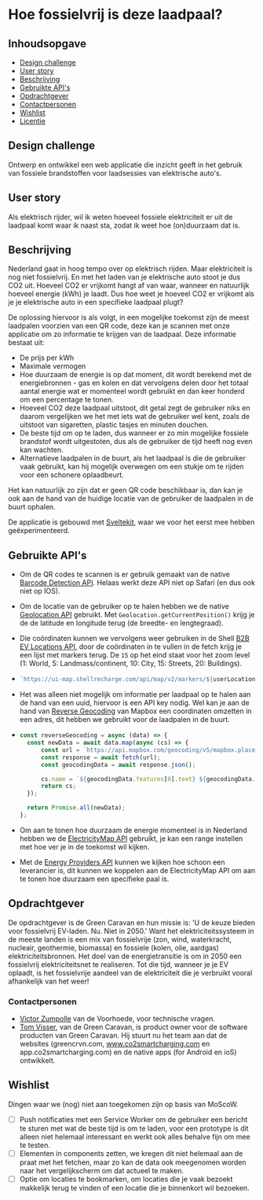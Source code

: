 # Hoe fossielvrij is deze laadpaal?

## Inhoudsopgave

- [Design challenge](#design-challenge)
- [User story](#user-story)
- [Beschrijving](#beschrijving)
- [Gebruikte API's](#gebruikte-API's)
- [Opdrachtgever](#opdrachtgever)
- [Contactpersonen](#contactpersonen)
- [Wishlist](#wishlist)
- [Licentie](#licentie)

## Design challenge

Ontwerp en ontwikkel een web applicatie die inzicht geeft in het gebruik van fossiele brandstoffen voor laadsessies van elektrische auto's.

## User story

Als elektrisch rijder, wil ik weten hoeveel fossiele elektriciteit er uit de laadpaal komt waar ik naast sta, zodat ik weet hoe (on)duurzaam dat is.

## Beschrijving

Nederland gaat in hoog tempo over op elektrisch rijden. Maar elektriciteit is nog niet fossielvrij. En met het laden van je elektrische auto stoot je dus CO2 uit. Hoeveel CO2 er vrijkomt hangt af
van waar, wanneer en natuurlijk hoeveel energie (kWh) je laadt. Dus hoe weet je hoeveel CO2 er vrijkomt als je je elektrische auto in een specifieke laadpaal plugt?

De oplossing hiervoor is als volgt, in een mogelijke toekomst zijn de meest laadpalen voorzien van een QR code, deze kan je scannen met onze applicatie om zo informatie te krijgen van de laadpaal. Deze informatie bestaat uit:

- De prijs per kWh
- Maximale vermogen
- Hoe duurzaam de energie is op dat moment, dit wordt berekend met de energiebronnen - gas en kolen en dat vervolgens delen door het totaal aantal energie wat er momenteel wordt gebruikt en dan keer honderd om een percentage te tonen.
- Hoeveel CO2 deze laadpaal uitstoot, dit getal zegt de gebruiker niks en daarom vergelijken we het met iets wat de gebruiker wel kent, zoals de uitstoot van sigaretten, plastic tasjes en minuten douchen.
- De beste tijd om op te laden, dus wanneer er zo min mogelijke fossiele brandstof wordt uitgestoten, dus als de gebruiker de tijd heeft nog even kan wachten.
- Alternatieve laadpalen in de buurt, als het laadpaal is die de gebruiker vaak gebruikt, kan hij mogelijk overwegen om een stukje om te rijden voor een schonere oplaadbeurt.

Het kan natuurlijk zo zijn dat er geen QR code beschikbaar is, dan kan je ook aan de hand van de huidige locatie van de gebruiker de laadpalen in de buurt ophalen.

De applicatie is gebouwd met [Sveltekit](https://kit.svelte.dev/), waar we voor het eerst mee hebben geëxperimenteerd.

## Gebruikte API's

- Om de QR codes te scannen is er gebruik gemaakt van de native [Barcode Detection API](https://developer.mozilla.org/en-US/docs/Web/API/Barcode_Detection_API). Helaas werkt deze API niet op Safari (en dus ook niet op IOS).

- Om de locatie van de gebruiker op te halen hebben we de native [Geolocation API](https://developer.mozilla.org/en-US/docs/Web/API/Geolocation_API) gebruikt. Met `Geolocation.getCurrentPosition()` krijg je de de latitude en longitude terug (de breedte- en lengtegraad).

- Die coördinaten kunnen we vervolgens weer gebruiken in de Shell [B2B EV Locations API](https://developer.shell.com/api-catalog/v1.0.1/b2b-ev-locations), door de coördinaten in te vullen in de fetch krijg je een lijst met markers terug. De `15` op het eind staat voor het zoom level (1: World, 5: Landmass/continent, 10: City, 15: Streets, 20: Buildings).

- ```js
  `https://ui-map.shellrecharge.com/api/map/v2/markers/${userLocation.longitude - 0.05}/${userLocation.longitude + 0.05}/${userLocation.latitude - 0.05}/${userLocation.latitude + 0.05}/15`;
  ```

- Het was alleen niet mogelijk om informatie per laadpaal op te halen aan de hand van een uuid, hiervoor is een API key nodig. Wel kan je aan de hand van [Reverse Geocoding](https://docs.mapbox.com/api/search/geocoding/) van Mapbox een coordinaten omzetten in een adres, dit hebben we gebruikt voor de laadpalen in de buurt.

- ```js
  const reverseGeocoding = async (data) => {
  	const newData = await data.map(async (cs) => {
  		const url = `https://api.mapbox.com/geocoding/v5/mapbox.places/${cs.coordinates.longitude},${cs.coordinates.latitude}.json?access_token=${process.env.VITE_NAME}`;
  		const response = await fetch(url);
  		const geocodingData = await response.json();

  		cs.name = `${geocodingData.features[0].text} ${geocodingData.features[0].address}`;
  		return cs;
  	});

  	return Promise.all(newData);
  };
  ```

- Om aan te tonen hoe duurzaam de energie momenteel is in Nederland hebben we de [ElectricityMap API](https://app.electricitymap.org/zone/NL) gebruikt, je kan een range instellen met hoe ver je in de toekomst wil kijken.

- Met de [Energy Providers API](https://codesandbox.io/s/gc-providers-65hd8r) kunnen we kijken hoe schoon een leverancier is, dit kunnen we koppelen aan de ElectricityMap API om aan te tonen hoe duurzaam een specifieke paal is.

## Opdrachtgever

De opdrachtgever is de Green Caravan en hun missie is: 'U de keuze bieden voor fossielvrij EV-laden. Nu. Niet in 2050.'
Want het elektriciteitssysteem in de meeste landen is een mix van fossielvrije (zon, wind, waterkracht, nucleair, geothermie, biomassa) en fossiele (kolen, olie, aardgas) elektriciteitsbronnen. Het doel van de energietransitie is om in 2050 een fossielvrij elektriciteitsnet te realiseren. Tot die tijd, wanneer je je EV oplaadt, is het fossielvrije aandeel van de elektriciteit die je verbruikt vooral afhankelijk van het weer!

### Contactpersonen

- [Victor Zumpolle](https://www.linkedin.com/in/victor-zumpolle-52260b113) van de Voorhoede, voor technische vragen.
- [Tom Visser](tom.visser@gcrvn.com), van de Green Caravan, is product owner voor de software producten van Green Caravan. Hij stuurt nu het team aan dat de websites (greencrvn.com, www.co2smartcharging.com en
  app.co2smartcharging.com) en de native apps (for Android en ioS) ontwikkelt.

## Wishlist

Dingen waar we (nog) niet aan toegekomen zijn op basis van MoScoW.

- [ ] Push notificaties met een Service Worker om de gebruiker een bericht te sturen met wat de beste tijd is om te laden, voor een prototype is dit alleen niet helemaal interessant en werkt ook alles behalve fijn om mee te testen.
- [ ] Elementen in components zetten, we kregen dit niet helemaal aan de praat met het fetchen, maar zo kan de data ook meegenomen worden naar het vergelijkscherm om dat actueel te maken.
- [ ] Optie om locaties te bookmarken, om locaties die je vaak bezoekt makkelijk terug te vinden of een locatie die je binnenkort wil bezoeken.
